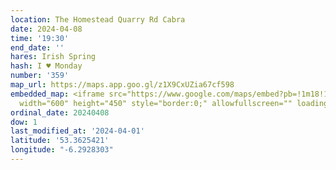 ```yaml
---
location: The Homestead Quarry Rd Cabra
date: 2024-04-08
time: '19:30'
end_date: ''
hares: Irish Spring
hash: I ♥ Monday
number: '359'
map_url: https://maps.app.goo.gl/z1X9CxUZia67cf598
embedded_map: <iframe src="https://www.google.com/maps/embed?pb=!1m18!1m12!1m3!1d2380.922489979557!2d-6.292830322855963!3d53.362542072294104!2m3!1f0!2f0!3f0!3m2!1i1024!2i768!4f13.1!3m3!1m2!1s0x48670dcefc195a37%3A0xe3316c029643c8d3!2sThe%20Homestead%20Bar!5e0!3m2!1sen!2sus!4v1711975305927!5m2!1sen!2sus"
  width="600" height="450" style="border:0;" allowfullscreen="" loading="lazy" referrerpolicy="no-referrer-when-downgrade"></iframe>
ordinal_date: 20240408
dow: 1
last_modified_at: '2024-04-01'
latitude: '53.3625421'
longitude: "-6.2928303"
---
```


